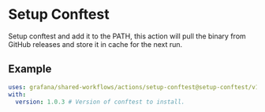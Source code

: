 # Setup Conftest

Setup conftest and add it to the PATH, this action will pull the binary from GitHub releases and store it in cache for the next run.

## Example

<!-- x-release-please-start-version -->

```yaml
uses: grafana/shared-workflows/actions/setup-conftest@setup-conftest/v1.0.3
with:
  version: 1.0.3 # Version of conftest to install.
```

<!-- x-release-please-end-version -->
